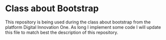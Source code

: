 # Class about Bootstrap
This repository is being used during the class about bootstrap from the platform Digital Innovation One.
As long I implement some code I will update this file to match best the description of this repository.
